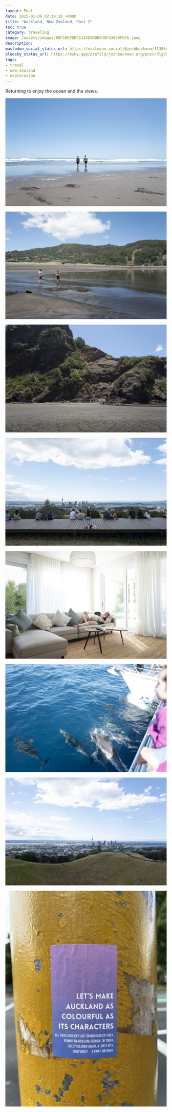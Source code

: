 ```yaml
---
layout: Post
date: 2025-01-09 02:10:18 +0000
title: "Auckland, New Zealand, Part 2"
toc: true
category: traveling
image: /assets/images/88F1BEFDB55145EABDD93DF43040F556.jpeg
description: 
mastodon_social_status_url: https://mastodon.social/@joshbeckman/113864713125484864
bluesky_status_url: https://bsky.app/profile/joshbeckman.org/post/3lgdwsnlr6s2b
tags: 
- travel
- new-zealand
- exploration
---
```


Returning to enjoy the ocean and the views.

![](/assets/images/88F1BEFDB55145EABDD93DF43040F556.jpeg)

![](/assets/images/7059B6DED9154817A90C4BD7FCFE25DF.jpeg)

![](/assets/images/7153AE4362F24945B72F1E54F1E5BBB9.jpeg)

![](/assets/images/34FCB7E9D62D4574B1E9E0C32A3C431F.jpeg)

![](/assets/images/3B3497D14FBF423EB01C5A0D3037D7E1.jpeg)

![](/assets/images/E183FF1AACC747A78026FE83A5AA717B.jpeg)

![](/assets/images/3B99F1BF0C1C4FEE968FCF10A0C70639.jpeg)

![](/assets/images/FBBB007E0CF146BEB8768EC22C036A97.jpeg)
